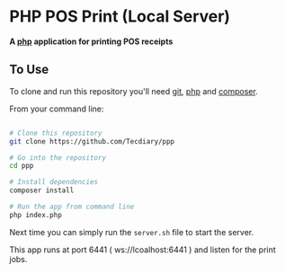 # PHP POS Print (Local Server)

**A [php](http://php.net/) application for printing POS receipts**


## To Use

To clone and run this repository you'll need [git](https://git-scm.com), [php](http://php.net/) and [composer](https://getcomposer.org/).

From your command line:

```bash

# Clone this repository
git clone https://github.com/Tecdiary/ppp

# Go into the repository
cd ppp

# Install dependencies
composer install

# Run the app from command line
php index.php
```

Next time you can simply run the `server.sh` file to start the server.

This app runs at port 6441 ( ws://lcoalhost:6441 ) and listen for the print jobs.
